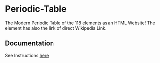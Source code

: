 # Periodic-Table
The Modern Periodic Table of the 118 elements as an HTML Website! The element has also the link of direct Wikipedia Link.

## Documentation

See Instructions [here](https://mirazmahin.github.io/Periodic-Table/two.html)
